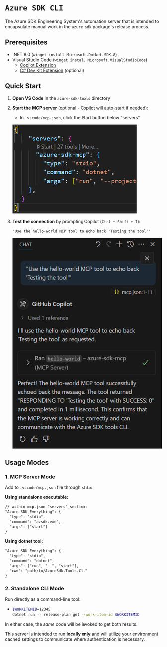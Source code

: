 # `Azure SDK CLI`

The Azure SDK Engineering System's automation server that is intended to encapsulate manual work in the `azure sdk` package's release process.

## Prerequisites

- .NET 8.0 (`winget install Microsoft.DotNet.SDK.8`)
- Visual Studio Code (`winget install Microsoft.VisualStudioCode`)
  - [Copilot Extension](https://marketplace.visualstudio.com/items?itemName=GitHub.copilot)
  - [C# Dev Kit Extension](https://marketplace.visualstudio.com/items?itemName=ms-dotnettools.csdevkit) (optional)

## Quick Start

1. **Open VS Code** in the `azure-sdk-tools` directory
2. **Start the MCP server** (optional - Copilot will auto-start if needed):
   - In `.vscode/mcp.json`, click the Start button below "servers"
   
   ![Screenshot showing the MCP Start button in VS Code's mcp.json file](/tools/azsdk-cli/Azure.Sdk.Tools.Cli/Images/MCP-Start.png)

3. **Test the connection** by prompting Copilot (`Ctrl + Shift + I`):

   ```text
   "Use the hello-world MCP tool to echo back 'Testing the tool'"
   ```

    ![Screenshot showing Github Copilot successfully interacting with the MCP server.](/tools/azsdk-cli/Azure.Sdk.Tools.Cli/Images/MCP-Success-Output.png)

## Usage Modes

### 1. MCP Server Mode

Add to `.vscode/mcp.json` file through `stdio`:

**Using standalone executable:**

```jsonc
// within mcp.json "servers" section:
"Azure SDK Everything": {
  "type": "stdio",
  "command": "azsdk.exe",
  "args": ["start"]
}
```

**Using dotnet tool:**

```jsonc
"Azure SDK Everything": {
  "type": "stdio", 
  "command": "dotnet",
  "args": ["run", "--", "start"],
  "cwd": "path/to/AzureSdk.Tools.Cli"
}
```

### 2. Standalone CLI Mode

Run directly as a command-line tool:

  - ```bash
    $WORKITEMID=12345
    dotnet run -- release-plan get --work-item-id $WORKITEMID
    ```

In either case, the _same_ code will be invoked to get both results.

This server is intended to run **locally only** and will utilize your environment cached settings to communicate where authentication is necessary.

